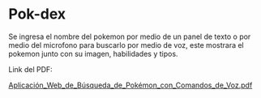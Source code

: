 # Pok-dex
Se ingresa el nombre del pokemon por medio de un panel de texto o por medio del microfono para buscarlo por medio de voz, este mostrara el pokemon junto con su imagen, habilidades y tipos.

Link del PDF:

[Aplicación_Web_de_Búsqueda_de_Pokémon_con_Comandos_de_Voz.pdf](https://github.com/Nata0524/Pok-dex/files/14894325/Aplicacion_Web_de_Busqueda_de_Pokemon_con_Comandos_de_Voz.pdf)
